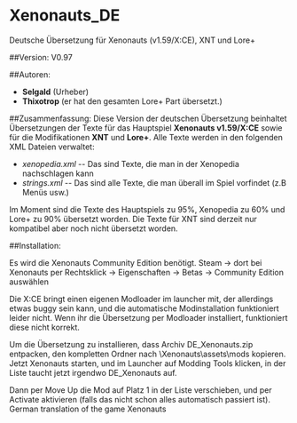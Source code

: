 # Xenonauts_DE
Deutsche Übersetzung für Xenonauts (v1.59/X:CE), XNT und Lore+

##Version:
V0.97

##Autoren:
- **Selgald** (Urheber)
- **Thixotrop** (er hat den gesamten Lore+ Part übersetzt.)

##Zusammenfassung:
Diese Version der deutschen Übersetzung beinhaltet Übersetzungen der Texte für das Hauptspiel **Xenonauts v1.59/X:CE** sowie für die Modifikationen **XNT** und **Lore+**. Alle Texte werden in den
folgenden XML Dateien verwaltet:
- *xenopedia.xml* --  Das sind Texte, die man in der Xenopedia nachschlagen kann
- *strings.xml* --  Das sind alle Texte, die man überall im Spiel vorfindet (z.B Menüs usw.)

Im Moment sind die Texte des Hauptspiels zu 95%, Xenopedia zu 60% und Lore+ zu 90% übersetzt worden. Die Texte für XNT sind derzeit nur kompatibel aber noch nicht übersetzt worden.


##Installation:

Es wird die Xenonauts Community Edition benötigt.
Steam -> dort bei Xenonauts per Rechtsklick -> Eigenschaften -> Betas -> Community Edition auswählen

Die X:CE bringt einen eigenen Modloader im launcher mit, der allerdings etwas buggy sein kann, und die automatische Modinstallation funktioniert leider nicht. Wenn ihr die Übersetzung per Modloader installiert, funktioniert diese nicht korrekt.

Um die Übersetzung zu installieren, dass Archiv DE_Xenonauts.zip entpacken, den kompletten Ordner nach \Xenonauts\assets\mods kopieren.
Jetzt Xenonauts starten, und im Launcher auf Modding Tools klicken, in der Liste taucht jetzt irgendwo DE_Xenonauts auf.

Dann per Move Up die Mod auf Platz 1 in der Liste verschieben, und per Activate aktivieren (falls das nicht schon alles automatisch passiert ist).
German translation of the game Xenonauts
